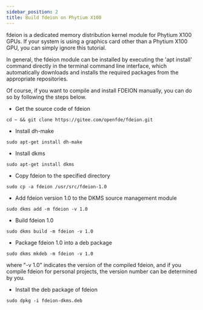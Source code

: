 ```yaml
---
sidebar_position: 2
title: Build fdeion on Phytium X100
---
```


fdeion is a dedicated memory distribution kernel module for Phytium X100 GPUs. If your system is using a graphics card other than a Phytium X100 GPU, you can simply ignore this tutorial.

In general, the fdeion module can be installed by executing the 'apt install' command directly in the terminal command line interface, which automatically downloads and installs the required packages from the appropriate repositories.

Of course, if you want to compile and install FDEION manually, you can do so by following the steps below.

- Get the source code of fdeion

```
cd ~ && git clone https://gitee.com/openfde/fdeion.git
```

- Install dh-make

```
sudo apt-get install dh-make
```

- Install dkms

```
sudo apt-get install dkms
```

- Copy fdeion to the specified directory

```
sudo cp -a fdeion /usr/src/fdeion-1.0
```

- Add fdeion version 1.0 to the DKMS source management module

```
sudo dkms add -m fdeion -v 1.0
```

- Build fdeion 1.0

```
sudo dkms build -m fdeion -v 1.0
```

- Package fdeion 1.0 into a deb package
  
```
sudo dkms mkdeb -m fdeion -v 1.0
```

where "-v 1.0" indicates the version of the compiled fdeion, and if you compile fdeion for personal projects, the version number can be determined by you.

- Install the deb package of fdeion

```
sudo dpkg -i fdeion-dkms.deb
```
